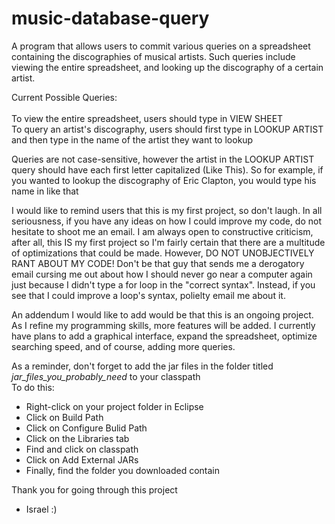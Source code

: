 # music-database-query
A program that allows users to commit various queries on a spreadsheet containing the discographies of musical artists. Such queries include viewing the entire spreadsheet, and looking up the discography of a certain artist. 

Current Possible Queries: <br> <br>
To view the entire spreadsheet, users should type in VIEW SHEET <br>
To query an artist's discography, users should first type in LOOKUP ARTIST and then type in the name of the artist they want to lookup

Queries are not case-sensitive, however the artist in the LOOKUP ARTIST query should have each first letter capitalized (Like This).
  So for example, if you wanted to lookup the discography of Eric Clapton, you would type his name in like that
  
I would like to remind users that this is my first project, so don't laugh. In all seriousness, if you have any ideas on how I could improve my code, do not hesitate to shoot me an email. I am always open to constructive criticism, after all, this IS my first project so I'm fairly certain that there are a multitude of optimizations that could be made. However, DO NOT UNOBJECTIVELY RANT ABOUT MY CODE! Don't be that guy that sends me a derogatory email cursing me out about how I should never go near a computer again just because I didn't type a for loop in the "correct syntax". Instead, if you see that I could improve a loop's syntax, polielty email me about it.

An addendum I would like to add would be that this is an ongoing project. As I refine my programming skills, more features will be added. I currently have plans to add a graphical interface, expand the spreadsheet, optimize searching speed, and of course, adding more queries. 

As a reminder, don't forget to add the jar files in the folder titled <em>jar_files_you_probably_need</em> to your classpath <br>
  To do this:
  <ul>
    <li> Right-click on your project folder in Eclipse</li>
    <li> Click on Build Path </li>
    <li> Click on Configure Bulid Path </li>
    <li> Click on the Libraries tab </li>
    <li> Find and click on classpath </li>
    <li> Click on Add External JARs </li>
    <li> Finally, find the folder you downloaded contain </li>
  </ul>
   
Thank you for going through this project
  - Israel :)

 
